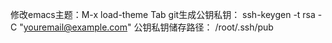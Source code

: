 修改emacs主题：M-x load-theme Tab
git生成公钥私钥： ssh-keygen -t rsa -C "youremail@example.com"
公钥私钥储存路径： /root/.ssh/pub
